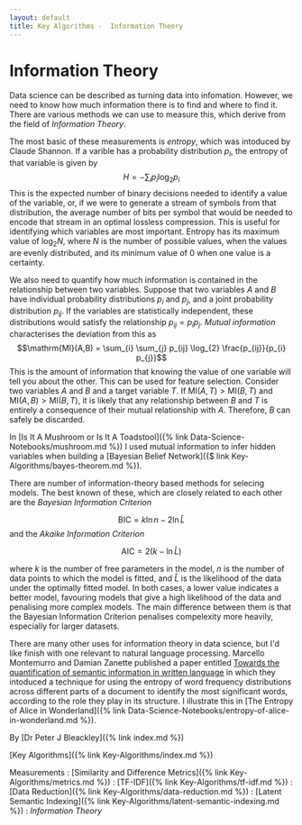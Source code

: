 ```yaml
---
layout: default
title: Key Algorithms -  Information Theory
---
```


# Information Theory 

Data science can be described as turning data into infomation. However, we need to know how much information there is to find and where to find it. There are various methods we can use to measure this, which derive from the field of *Information Theory*.

The most basic of these measurements is *entropy*, which was intoduced by Claude Shannon. If a varible has a probability distribution $p_{i}$, the entropy of that variable is given by
$$H = -\sum_{i} p_{i} \log_{2}p_{i}$$
This is the expected number of binary decisions needed to identify a value of the variable, or, if we were to generate a stream of symbols from that distribution, the average number of bits per symbol that would be needed to encode that stream in an optimal lossless compression.
This is useful for identifying which variables are most important. Entropy has its maximum value of $\log_{2} N$, where $N$ is the number of possible values, when the values are evenly distributed, and its minimum value of 0 when one value is a certainty.

We also need to quantify how much information is contained in the relationship between two variables. Suppose that two variables $A$ and $B$ have individual probability distributions $p_{i}$ and $p_{j}$, and a joint probability distribution $p_{ij}$. If the variables are statistically independent, these distributions would satisfy the relationship $p_{ij} = p_{i} p_{j}$. *Mutual information* characterises the deviation from this as
$$\mathrm{MI}(A,B) = \sum_{i} \sum_{j} p_{ij} \log_{2} \frac{p_{ij}}{p_{i} p_{j}}$$
This is the amount of information that knowing the value of one variable will tell you about the other. This can be used for feature selection. Consider two variables $A$ and $B$ and a target variable $T$. If $\textrm{MI}(A,T) > \textrm{MI}(B,T)$ and $\textrm{MI}(A,B) > \textrm{MI}(B,T)$, it is likely that any relationship between $B$ and $T$ is entirely a consequence of their mutual relationship with $A$. Therefore, $B$ can safely be discarded.

In [Is It A Mushroom or Is It A Toadstool]({% link Data-Science-Notebooks/mushroom.md %}) I used mutual information to infer hidden variables when building a [Bayesian Belief Network]({$ link Key-Algorithms/bayes-theorem.md %}).

There are number of information-theory based methods for selecing models. The best known of these, which are closely related to each other are the *Bayesian Information Criterion*

$$\mathrm{BIC} = k \ln n - 2 \ln \hat{L}$$ and the *Akaike Information Criterion*

$$\mathrm{AIC} = 2 ( k- \ln \hat{L} )$$

where $k$ is the number of free parameters in the model, $n$ is the number of data points to which the model is fitted, and $\hat{L}$ is the likelihood of the data under the optimally fitted model. In both cases, a lower value indicates a better model, favouring models that give a high likelihood of the data and penalising more complex models. The main difference between them is that the Bayesian Information Criterion penalises compelexity more heavily, especially for larger datasets.

There are many other uses for information theory in data science, but I'd like finish with one relevant to natural language processing. Marcello Montemurro and Damian Zanette published a paper entitled [Towards the quantification of semantic information in written language](https://arxiv.org/abs/0907.1558) in which they intoduced a technique for using the entropy of word frequency distributions across different parts of a document to identify the most significant words, according to the role they play in its structure. I illustrate this in [The Entropy of Alice in Wonderland]({% link Data-Science-Notebooks/entropy-of-alice-in-wonderland.md %}).

By [Dr Peter J Bleackley]({% link index.md %})
 
 [Key Algorithms]({% link Key-Algorithms/index.md %})
 
 Measurements
: [Similarity and Difference Metrics]({% link Key-Algorithms/metrics.md %})
: [TF-IDF]({% link Key-Algorithms/tf-idf.md %})
: [Data Reduction]({% link Key-Algorithms/data-reduction.md %})
: [Latent Semantic Indexing]({% link Key-Algorithms/latent-semantic-indexing.md %})
: *Information Theory*

